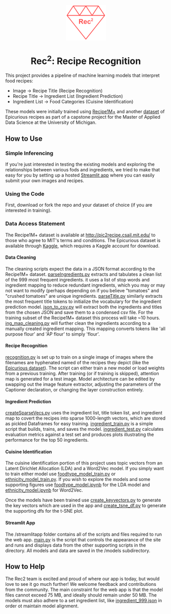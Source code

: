 <p align="center">
  <img src="./images/rec2_logo.png" alt="Rec2 Logo">
  <h1 align="center">Rec<sup>2</sup>: Recipe Recognition</h1>
</p>

This project provides a pipeline of machine learning models that interpret food recipes:
- Image &rarr; Recipe Title (Recipe Recognition)
- Recipe Title &rarr; Ingredient List (Ingredient Prediction)
- Ingredient List &rarr; Food Categories (Cuisine Identification)

These models were initially trained using [Recipe1M+](http://pic2recipe.csail.mit.edu/) and another [dataset](https://www.kaggle.com/datasets/pes12017000148/food-ingredients-and-recipe-dataset-with-images) of Epicurious recipes as part of a capstone project for the Master of Applied Data Science at the University of Michigan.

## How to Use
### Simple Inferencing
If you're just interested in testing the existing models and exploring the relationships between various fods and ingredients, we tried to make that easy for you by setting up a hosted [Streamlit app](https://mcnaljr-capstone-streamlitappmain-e4lj1v.streamlit.app/) where you can easily submit your own images and recipes.

### Using the Code
First, download or fork the repo and your dataset of choice (if you are interested in training).
### Data Access Statement
The Recipe1M+ dataset is available at http://pic2recipe.csail.mit.edu/ to those who agree to MIT's terms and conditions.
The Epicurious dataset is available through [Kaggle](https://www.kaggle.com/datasets/pes12017000148/food-ingredients-and-recipe-dataset-with-images), which requires a Kaggle account for download. 
#### Data Cleaning
The cleaning scripts expect the data in a JSON format according to the Recipe1M+ dataset. [parseIngredients.py](https://github.com/mcnaljr/capstone/blob/main/data_cleaning/parseIngredients.py) extracts and tabulates a clean list of the 999 most frequent ingredients. it uses a list of stop words and ingredient mapping to reduce redundant ingredients, which you may or may not want to modify (perhaps depending on if you believe "tomatoes" and "crushed tomatoes" are unique ingredients. [parseTitle.py](https://github.com/mcnaljr/capstone/blob/main/data_cleaning/parseTitle.py) similarly extracts the most frequent title tokens to initialize the vocabulary for the ingredient prediction model. [json_to_csv.py](https://github.com/mcnaljr/capstone/blob/main/data_cleaning/json_to_csv.py) will extract both the ingredients and titles from the chosen JSON and save them to a condensed csv file. For the training subset of the Recipe1M+ dataset this process will take ~10 hours. [ing_map_cleaning.py](https://github.com/mcnaljr/capstone/blob/main/data_cleaning/ing_map_cleaning.py) will further clean the ingredients according to a manually created ingredient mapping. This mapping converts tokens like 'all purpose flour' and 'AP flour' to simply 'flour'.

#### Recipe Recognition
[recognition.py](https://github.com/mcnaljr/capstone/blob/main/model_generation/recipe_recognition/recognition.py) is set up to train on a single image of images where the filenames are hyphenated named of the recipes they depict (like the [Epicurious dataset](https://www.kaggle.com/datasets/pes12017000148/food-ingredients-and-recipe-dataset-with-images)). The script can either train a new model or load weights from a previous training. After training (or if training is skipped), attention map is generated for a test image. Model architecture can be edited by swapping out the image feature extractor, adjusting the parameters of the Captioner declaration, or changing the layer construction entirely.

#### Ingredient Prediction
[createSparseVecs.py](https://github.com/mcnaljr/capstone/blob/main/model_generation/ingredient_prediction/createSparseVecs.py) uses the ingredient list, title token list, and ingredient map to covert the recipes into sparse 1000-length vectors, which are stored as pickled Dataframes for easy training. [ingredient_train.py](https://github.com/mcnaljr/capstone/blob/main/model_generation/ingredient_prediction/ingredient_train.py) is a simple script that builds, trains, and saves the model. [ingredient_test.py](https://github.com/mcnaljr/capstone/blob/main/model_generation/ingredient_prediction/ingredient_test.py) calculates evaluation metrics against a test set and produces plots illustrating the performance for the top 50 ingredients.

#### Cuisine Identification
The cuisine identification portion of this project uses topic vectors from an Latent Dirichlet Allocation (LDA) and a Word2Vec model. If you simply want to train either model use [foodtype_model_train.py](https://github.com/mcnaljr/capstone/blob/main/model_generation/cuisine_identification/foodtype_model_train.py) or [ethnicity_model_train.py](https://github.com/mcnaljr/capstone/blob/main/model_generation/cuisine_identification/ethnicity_model_train.py). If you wish to explore the models and some supporting figures use [foodtype_model.ipynb](https://github.com/mcnaljr/capstone/blob/main/model_generation/cuisine_identification/foodtype_model.ipynb) for the LDA model and [ethnicity_model.ipynb](https://github.com/mcnaljr/capstone/blob/main/model_generation/cuisine_identification/ethnicity_model.ipynb) for Word2Vec.

Once the models have been trained use [create_keyvectors.py](https://github.com/mcnaljr/capstone/blob/main/model_generation/cuisine_identification/create_keyvectors.py) to generate the key vectors which are used in the app and [create_tsne_df.py](https://github.com/mcnaljr/capstone/blob/main/model_generation/cuisine_identification/create_tsne_df.py) to generate the supporting dfs for the t-SNE plot.

#### Streamlit App
The /streamlitapp folder contains all of the scripts and files required to run the web app. [main.py](https://github.com/mcnaljr/capstone/blob/main/streamlitapp/main.py) is the script that controls the appearance of the site and runs and displays data from the other supporting scripts in the directory. All models and data are saved in the /models subdirectory.

## How to Help
The Rec2 team is excited and proud of where our app is today, but would love to see it go much further! We welcome feedback and contributions from the community. The main constraint for the web app is that the model files cannot exceed 75 MB, and ideally should remain under 50 MB. The models must also adhere to a set ingredient list, like [ingredient_999.json](https://github.com/mcnaljr/capstone/blob/main/streamlitapp/models/json/ingredients_999.json) in order ot maintain model alignment.

